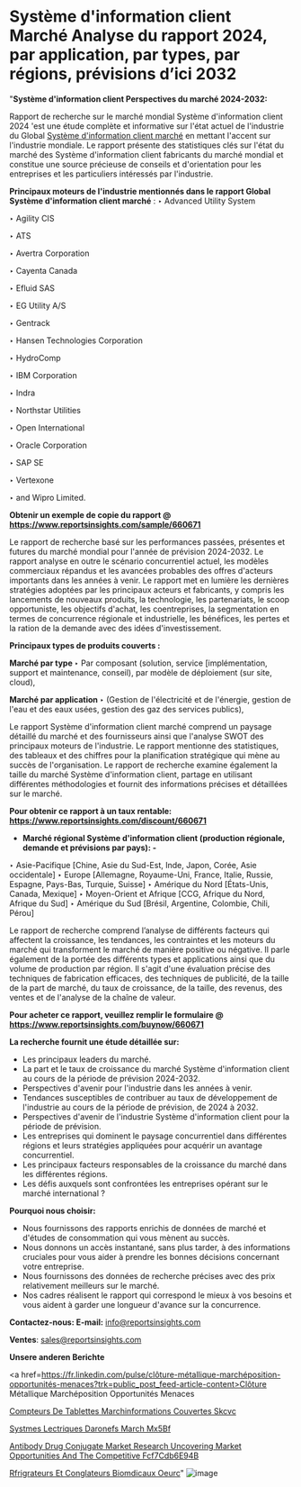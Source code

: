  # Système d'information client Marché Analyse du rapport 2024, par application, par types, par régions, prévisions d’ici 2032

 "<strong>Système d'information client Perspectives du marché 2024-2032:</strong>

Rapport de recherche sur le marché mondial Système d'information client 2024 'est une étude complète et informative sur l'état actuel de l'industrie du Global <a href=https://www.reportsinsights.com/sample/660671>Système d'information client marché</a> en mettant l'accent sur l'industrie mondiale. Le rapport présente des statistiques clés sur l'état du marché des Système d'information client fabricants du marché mondial et constitue une source précieuse de conseils et d'orientation pour les entreprises et les particuliers intéressés par l'industrie.

<strong>Principaux moteurs de l'industrie mentionnés dans le rapport Global Système d'information client marché</strong> :
‣ Advanced Utility System

‣ Agility CIS

‣ ATS

‣ Avertra Corporation

‣ Cayenta Canada

‣ Efluid SAS

‣ EG Utility A/S

‣ Gentrack

‣ Hansen Technologies Corporation

‣ HydroComp

‣ IBM Corporation

‣ Indra

‣ Northstar Utilities

‣ Open International

‣ Oracle Corporation

‣ SAP SE

‣ Vertexone

‣ and Wipro Limited.

<strong>Obtenir un exemple de copie du rapport @ <a href=https://www.reportsinsights.com/sample/660671>https://www.reportsinsights.com/sample/660671</a></strong>

Le rapport de recherche basé sur les performances passées, présentes et futures du marché mondial pour l'année de prévision 2024-2032. Le rapport analyse en outre le scénario concurrentiel actuel, les modèles commerciaux répandus et les avancées probables des offres d'acteurs importants dans les années à venir. Le rapport met en lumière les dernières stratégies adoptées par les principaux acteurs et fabricants, y compris les lancements de nouveaux produits, la technologie, les partenariats, le scoop opportuniste, les objectifs d'achat, les coentreprises, la segmentation en termes de concurrence régionale et industrielle, les bénéfices, les pertes et la ration de la demande avec des idées d'investissement.

<strong>Principaux types de produits couverts :</strong>

<strong>Marché par type </strong>
‣ Par composant (solution, service [implémentation, support et maintenance, conseil), par modèle de déploiement (sur site, cloud),

<strong>Marché par application </strong>
‣ (Gestion de l'électricité et de l'énergie, gestion de l'eau et des eaux usées, gestion des gaz des services publics),

Le rapport Système d'information client marché comprend un paysage détaillé du marché et des fournisseurs ainsi que l'analyse SWOT des principaux moteurs de l'industrie. Le rapport mentionne des statistiques, des tableaux et des chiffres pour la planification stratégique qui mène au succès de l'organisation. Le rapport de recherche examine également la taille du marché Système d'information client, partage en utilisant différentes méthodologies et fournit des informations précises et détaillées sur le marché.

<strong>Pour obtenir ce rapport à un taux rentable: <a href=https://www.reportsinsights.com/discount/660671>https://www.reportsinsights.com/discount/660671</a></strong>
<ul>
  <li><strong>Marché régional Système d'information client (production régionale, demande et prévisions par pays): -</strong></li>
</ul>
‣ Asie-Pacifique [Chine, Asie du Sud-Est, Inde, Japon, Corée, Asie occidentale]
‣ Europe [Allemagne, Royaume-Uni, France, Italie, Russie, Espagne, Pays-Bas, Turquie, Suisse]
‣ Amérique du Nord [États-Unis, Canada, Mexique]
‣ Moyen-Orient et Afrique [CCG, Afrique du Nord, Afrique du Sud]
‣ Amérique du Sud [Brésil, Argentine, Colombie, Chili, Pérou]

Le rapport de recherche comprend l’analyse de différents facteurs qui affectent la croissance, les tendances, les contraintes et les moteurs du marché qui transforment le marché de manière positive ou négative. Il parle également de la portée des différents types et applications ainsi que du volume de production par région. Il s'agit d'une évaluation précise des techniques de fabrication efficaces, des techniques de publicité, de la taille de la part de marché, du taux de croissance, de la taille, des revenus, des ventes et de l'analyse de la chaîne de valeur.

<strong>Pour acheter ce rapport, veuillez remplir le formulaire @   <a href=https://www.reportsinsights.com/buynow/660671>https://www.reportsinsights.com/buynow/660671</a></strong>

<strong>La recherche fournit une étude détaillée sur:</strong>
<ul>
  <li>Les principaux leaders du marché.</li>
  <li>La part et le taux de croissance du marché Système d'information client au cours de la période de prévision 2024-2032.</li>
  <li>Perspectives d'avenir pour l'industrie dans les années à venir.</li>
  <li>Tendances susceptibles de contribuer au taux de développement de l'industrie au cours de la période de prévision, de 2024 à 2032.</li>
  <li>Perspectives d'avenir de l'industrie Système d'information client pour la période de prévision.</li>
  <li>Les entreprises qui dominent le paysage concurrentiel dans différentes régions et leurs stratégies appliquées pour acquérir un avantage concurrentiel.</li>
  <li>Les principaux facteurs responsables de la croissance du marché dans les différentes régions.</li>
  <li>Les défis auxquels sont confrontées les entreprises opérant sur le marché international ?</li>
</ul>
<strong>Pourquoi nous choisir:</strong>
<ul>
  <li>Nous fournissons des rapports enrichis de données de marché et d'études de consommation qui vous mènent au succès.</li>
  <li>Nous donnons un accès instantané, sans plus tarder, à des informations cruciales pour vous aider à prendre les bonnes décisions concernant votre entreprise.</li>
  <li>Nous fournissons des données de recherche précises avec des prix relativement meilleurs sur le marché.</li>
  <li>Nos cadres réalisent le rapport qui correspond le mieux à vos besoins et vous aident à garder une longueur d'avance sur la concurrence.</li>
</ul>
<strong>Contactez-nous:
</strong><strong>E-mail:</strong> <a href=mailto:info@reportsinsights.com>info@reportsinsights.com</a>

<strong>Ventes</strong>: <a href=mailto:sales@reportsinsights.com>sales@reportsinsights.com</a>

<strong>Unsere anderen Berichte</strong>

<a href=https://fr.linkedin.com/pulse/clôture-métallique-marchéposition-opportunités-menaces?trk=public_post_feed-article-content>Clôture Métallique Marchéposition Opportunités Menaces</a>

<a href=https://www.linkedin.com/pulse/compteurs-de-tablettes-march%C3%A9informations-couvertes-skcvc/>Compteurs De Tablettes Marchinformations Couvertes Skcvc</a>

<a href=https://www.linkedin.com/pulse/syst%C3%A8mes-%C3%A9lectriques-da%C3%A9ronefs-march%C3%A9--mx5bf/>Systmes Lectriques Daronefs March  Mx5Bf</a>

<a href=https://medium.com/@khalunansh/antibody-drug-conjugate-market-research-uncovering-market-opportunities-and-the-competitive-fcf7cdb6e94b>Antibody Drug Conjugate Market Research Uncovering Market Opportunities And The Competitive Fcf7Cdb6E94B</a>

<a href=https://www.linkedin.com/pulse/r%C3%A9frig%C3%A9rateurs-et-cong%C3%A9lateurs-biom%C3%A9dicaux-oeurc/>Rfrigrateurs Et Conglateurs Biomdicaux Oeurc</a>"
![image](https://github.com/daminid12/RImarketgrowth/assets/158430485/3c02fc40-d287-495f-b167-871c416b8f30)
